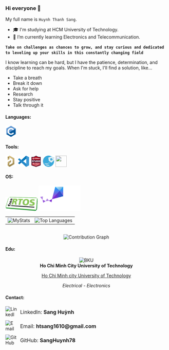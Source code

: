 ### Hi everyone 👋

My full name is `Huynh Thanh Sang`.

- 🎓 I'm studying at HCM University of Technology.
- 🌱 I’m currently learning Electronics and Telecommunication.

**`Take on challenges as chances to grow, and stay curious and dedicated to leveling up your skills in this constantly changing field`**

I know learning can be hard, but I have the patience, determination, and discipline to reach my goals.
When I'm stuck, I'll find a solution, like…
- Take a breath
- Break it down
- Ask for help
- Research
- Stay positive
- Talk through it

<h4 align="left">Languages:</h4>
<p><a target="_blank" rel="noreferrer"> 
<img src="./Icons/c-original.svg"                           width="35" height="35"/></a></p>

<h4 align="left">Tools:</h4>
<p><a target="_blank" rel="noreferrer">
<img src="./Icons/altium_designer.png"                      width="35" height="35"/>
<img src="./Icons/vscode.png"                               width="35" height="35"/>
<img src="./Icons/avr_studio.png"                           width="35" height="35"/>
<img src="./Icons/stm32cube.png"                            width="35" height="35"/>
<img src="./Icons/Github.ico"                               width="35" height="35"/></a></p>

<h4 align="left">OS:</h4>

<p><a target="_blank" rel="noreferrer">
<img src="./Icons/free_rtos.png"                            width="100" height="45"/>
<img src="./Icons/zephyr_logo_r_color_negative_big.svg"     width="130" height="80"/><a></p>

<div align="center">
  <table>
    <tr>
      <td>
        <img src="https://github-readme-stats.vercel.app/api?username=SangHuynh78&show_icons=true&theme=transparent&custom_title=MyStats&rank_icon=github&hide_border=true&icon_color=FFFFFF&title_color=FFFFFF&ring_color=FFFFFF&text_color=1488D8&card_width=400" alt="MyStats"/>
      </td>
      <td>
        <img src="https://github-readme-stats.vercel.app/api/top-langs/?username=SangHuynh78&layout=compact&theme=transparent&hide_border=true&title_color=FFFFFF&text_color=1488D8&card_width=350" alt="Top Languages"/>
      </td>
    </tr>
  </table>
  <br>

  <img src="https://github-readme-activity-graph.vercel.app/graph?username=SangHuynh78&bg_color=0e1118&area=true&area_color=1488D8&theme=high-contrast" width="650" alt="Contribution Graph"/>
  <br>
</div>


<h4 align="left">Edu:</h4>
<div align="center"> 
    <img src="Icons/bku.ico" width="250" alt="BKU" /><br> 
    <strong>Ho Chi Minh City University of Technology</strong><br> 
    <p><a href="https://hcmut.edu.vn">Ho Chi Minh city University of Technology</a></p>
    <p><em>Electrical - Electronics</em></p> 
</div>

<h4 align="left">Contact:</h4>
<div align="left" style="margin-top:15px;">
  <p style="margin:8px 0;">
    <a href="https://www.linkedin.com/in/sanghuynh78" target="_blank" 
       style="display:inline-flex; align-items:center; text-decoration:none; color:inherit;">
      <img src="https://img.icons8.com/fluent/48/000000/linkedin.png" 
           style="width:36px; height:36px; margin-right:10px;" alt="LinkedIn"/>
      <span style="font-size:16px;">LinkedIn: <strong>Sang Huỳnh</strong></span>
    </a>
  </p>
  <p style="margin:8px 0;">
    <a href="mailto:htsang1610@gmail.com" 
       style="display:inline-flex; align-items:center; text-decoration:none; color:inherit;">
      <img src="https://img.icons8.com/fluent/48/000000/mailing.png" 
           style="width:36px; height:36px; margin-right:10px;" alt="Email"/>
      <span style="font-size:16px;">Email: <strong>htsang1610@gmail.com</strong></span>
    </a>
  </p>
  <p style="margin:8px 0;">
    <a href="https://github.com/SangHuynh78" target="_blank" 
       style="display:inline-flex; align-items:center; text-decoration:none; color:inherit;">
      <img src="https://img.icons8.com/fluent/48/000000/github.png" 
           style="width:36px; height:36px; margin-right:10px;" alt="GitHub"/>
      <span style="font-size:16px;">GitHub: <strong>SangHuynh78</strong></span>
    </a>
  </p>

</div>



